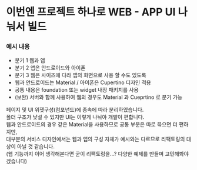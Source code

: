 # 이번엔 프로젝트 하나로 WEB - APP UI 나눠서 빌드

### 예시 내용
 - 분기 1 웹과 앱
 - 분기 2 앱은 안드로이드와 아이폰
 - 분기 3 웹은 사이즈에 다라 앱의 화면으로 사용 할 수도 있도록
 - 웹과 안드로이드는 Material / 아이폰은 Cupertino 디자인 적용
 - 공통 내용은 foundation 또는 widget 내장 패키지를 사용
 - (보완) 서버와 함께 사용하여 웹의 경우도 Material 과 Cueprtino 로 분기 가능

페이지 및 UI 위젯구성(컴포넌드)에 종속에 따라 분리하였습니다.
<br/>
폴더 구조가 낯설 수 있지만 UI는 이렇게 나눠야 개발이 편합니다.
<br/>
웹과 안드로이드의 경우 같은 Material을 사용하므로 공통 부분은 따로 묶으면 더 편하지만,
<br/>
대부분의 서비스 디자인에서는 웹과 앱의 구성 자체가 예시와는 다르므로 리팩토링의 대상이 아닐 것 같습니다.
<br/>
(웹 기능까지 이어 생각해본다면 굳이 리팩토링을...? 다양한 예제를 만들며 고민해봐야겠습니다)
